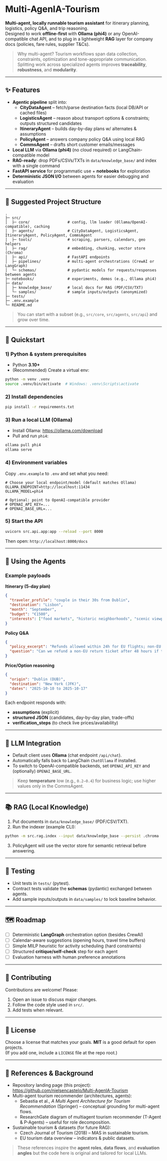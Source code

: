 # Multi-AgenIA-Tourism

**Multi-agent, locally runnable tourism assistant** for itinerary planning, logistics, policy Q&A, and trip reasoning.  
Designed to work **offline-first** with **Ollama (phi4)** or any OpenAI-compatible chat API, and to plug in a lightweight **RAG** layer for company docs (policies, fare rules, supplier T&Cs).

> Why multi-agent? Tourism workflows span data collection, constraints, optimization and tone-appropriate communication. Splitting work across specialized agents improves **traceability**, **robustness**, and **modularity**.

---

## ✨ Features

- **Agentic pipeline** split into:
  - **CityDataAgent** – fetch/parse destination facts (local DB/API or cached files)
  - **LogisticsAgent** – reason about transport options & constraints; outputs structured candidates
  - **ItineraryAgent** – builds day-by-day plans w/ alternates & assumptions
  - **PolicyAgent** – answers company policy Q&A using local RAG
  - **CommsAgent** – drafts short customer emails/messages
- **Local LLM** via **Ollama (phi4)** (no cloud required) or LangChain-compatible model
- **RAG-ready**: drop PDFs/CSVs/TXTs in `data/knowledge_base/` and index with a single command
- **FastAPI service** for programmatic use + **notebooks** for exploration
- **Deterministic JSON I/O** between agents for easier debugging and evaluation

---

## 🧱 Suggested Project Structure

```
.
├─ src/
│  ├─ core/                 # config, llm loader (Ollama/OpenAI-compatible), caching
│  ├─ agents/               # CityDataAgent, LogisticsAgent, ItineraryAgent, PolicyAgent, CommsAgent
│  ├─ tools/                # scraping, parsers, calendars, geo helpers
│  ├─ rag/                  # embedding, chunking, vector store (Chroma)
│  ├─ api/                  # FastAPI endpoints
│  ├─ pipelines/            # multi-agent orchestrations (CrewAI or LangGraph)
│  └─ schemas/              # pydantic models for requests/responses between agents
├─ notebooks/               # experiments, demos (e.g., Ollama phi4)
├─ data/
│  ├─ knowledge_base/       # local docs for RAG (PDF/CSV/TXT)
│  └─ samples/              # sample inputs/outputs (anonymized)
├─ tests/
├─ .env.example
└─ README.md
```

> You can start with a subset (e.g., `src/core`, `src/agents`, `src/api`) and grow over time.

---

## 🚀 Quickstart

### 1) Python & system prerequisites
- Python **3.10+**
- (Recommended) Create a virtual env:

```bash
python -m venv .venv
source .venv/bin/activate  # Windows: .venv\Scripts\activate
```

### 2) Install dependencies
```bash
pip install -r requirements.txt
```

### 3) Run a local LLM (Ollama)
- Install Ollama: https://ollama.com/download
- Pull and run `phi4`:
```bash
ollama pull phi4
ollama serve
```

### 4) Environment variables
Copy `.env.example` to `.env` and set what you need:
```
# Choose your local endpoint/model (default matches Ollama)
OLLAMA_ENDPOINT=http://localhost:11434
OLLAMA_MODEL=phi4

# Optional: point to OpenAI-compatible provider
# OPENAI_API_KEY=...
# OPENAI_BASE_URL=...
```

### 5) Start the API
```bash
uvicorn src.api.app:app --reload --port 8000
```
Then open: `http://localhost:8000/docs`

---

## 🧠 Using the Agents

### Example payloads

**Itinerary (5-day plan)**
```json
{
  "traveler_profile": "couple in their 30s from Dublin",
  "destination": "Lisbon",
  "month": "September",
  "budget": "€1500",
  "interests": ["food markets", "historic neighborhoods", "scenic viewpoints"]
}
```

**Policy Q&A**
```json
{
  "policy_excerpt": "Refunds allowed within 24h for EU flights; non-EU depends on fare rules.",
  "question": "Can we refund a non-EU return ticket after 48 hours if the fare is Basic Economy?"
}
```

**Price/Option reasoning**
```json
{
  "origin": "Dublin (DUB)",
  "destination": "New York (JFK)",
  "dates": "2025-10-10 to 2025-10-17"
}
```

Each endpoint responds with:
- **assumptions** (explicit)
- **structured JSON** (candidates, day-by-day plan, trade-offs)
- **verification_steps** (to check live prices/availability)

---

## 🔌 LLM Integration

- Default client uses **Ollama** (chat endpoint `/api/chat`).
- Automatically falls back to LangChain `ChatOllama` if installed.
- To switch to OpenAI-compatible backends, set `OPENAI_API_KEY` and (optionally) `OPENAI_BASE_URL`.

> Keep **temperature** low (e.g., `0.2–0.4`) for business logic; use higher values only in the CommsAgent.

---

## 📚 RAG (Local Knowledge)

1) Put documents in `data/knowledge_base/` (PDF/CSV/TXT).  
2) Run the indexer (example CLI):
```bash
python -m src.rag.index --input data/knowledge_base --persist .chroma
```
3) PolicyAgent will use the vector store for semantic retrieval before answering.

---

## 🧪 Testing

- Unit tests in `tests/` (pytest).
- Contract tests validate the **schemas** (pydantic) exchanged between agents.
- Add sample inputs/outputs in `data/samples/` to lock baseline behavior.

---

## 🗺️ Roadmap

- [ ] Deterministic **LangGraph** orchestration option (besides CrewAI)
- [ ] Calendar-aware suggestions (opening hours, travel time buffers)
- [ ] Simple MILP heuristic for activity scheduling (hard constraints)
- [ ] Structured **critique/self-check** step for each agent
- [ ] Evaluation harness with human preference annotations

---

## 🤝 Contributing

Contributions are welcome! Please:
1. Open an issue to discuss major changes.
2. Follow the code style used in `src/`.
3. Add tests when relevant.

---

## 📝 License

Choose a license that matches your goals. **MIT** is a good default for open projects.  
(If you add one, include a `LICENSE` file at the repo root.)

---

## 🔎 References & Background

- Repository landing page (this project): https://github.com/nielsencastelo/Multi-AgenIA-Tourism  
- Multi-agent tourism recommender (architectures, agents):  
  - Sebastia et al., *A Multi Agent Architecture for Tourism Recommendation* (Springer) – conceptual grounding for multi-agent flows.  
  - ResearchGate diagram of multiagent tourism recommender (T-Agent & P-Agents) – useful for role decomposition.  
- Sustainable tourism & datasets (for future RAG):  
  - Czech Journal of Tourism (2018) – MAS in sustainable tourism.  
  - EU tourism data overview – indicators & public datasets.

> These references inspire the **agent roles**, **data flows**, and **evaluation angles** but the code here is original and tailored for local LLMs.
